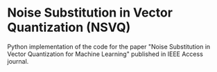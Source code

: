 # Noise Substitution in Vector Quantization (NSVQ)
Python implementation of the code for the paper "Noise Substitution in Vector Quantization for Machine Learning" published in IEEE Access journal.
